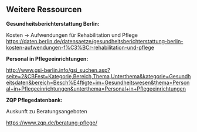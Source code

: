 ## Weitere Ressourcen

**Gesundheitsberichterstattung Berlin:** 

Kosten -> Aufwendungen für Rehabilitation und Pflege
https://daten.berlin.de/datensaetze/gesundheitsberichterstattung-berlin-kosten-aufwendungen-f%C3%BCr-rehabilitation-und-pflege


**Personal in Pflegeeinrichtungen:**

http://www.gsi-berlin.info/gsi_suchen.asp?seite=2&CBFest=Kategorie,Bereich,Thema,Unterthema&kategorie=Gesundheitsdaten&bereich=Besch%E4ftigte+im+Gesundheitswesen&thema=Personal+in+Pflegeeinrichtungen&unterthema=Personal+in+Pflegeeinrichtungen


**ZQP Pflegedatenbank:** 

Auskunft zu Beratungsangeboten

https://www.zqp.de/beratung-pflege/
